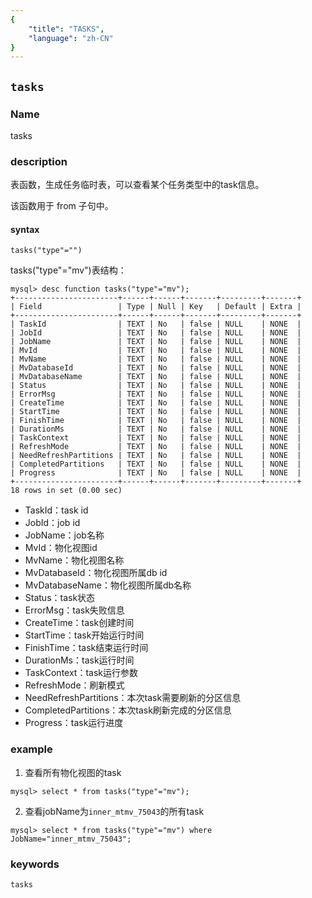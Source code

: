 ```yaml
---
{
    "title": "TASKS",
    "language": "zh-CN"
}
---
```


<!--
Licensed to the Apache Software Foundation (ASF) under one
or more contributor license agreements.  See the NOTICE file
distributed with this work for additional information
regarding copyright ownership.  The ASF licenses this file
to you under the Apache License, Version 2.0 (the
"License"); you may not use this file except in compliance
with the License.  You may obtain a copy of the License at

  http://www.apache.org/licenses/LICENSE-2.0

Unless required by applicable law or agreed to in writing,
software distributed under the License is distributed on an
"AS IS" BASIS, WITHOUT WARRANTIES OR CONDITIONS OF ANY
KIND, either express or implied.  See the License for the
specific language governing permissions and limitations
under the License.
-->

## `tasks`

### Name

tasks

### description

表函数，生成任务临时表，可以查看某个任务类型中的task信息。

该函数用于 from 子句中。

#### syntax

`tasks("type"="")`

tasks("type"="mv")表结构：
```
mysql> desc function tasks("type"="mv");
+-----------------------+------+------+-------+---------+-------+
| Field                 | Type | Null | Key   | Default | Extra |
+-----------------------+------+------+-------+---------+-------+
| TaskId                | TEXT | No   | false | NULL    | NONE  |
| JobId                 | TEXT | No   | false | NULL    | NONE  |
| JobName               | TEXT | No   | false | NULL    | NONE  |
| MvId                  | TEXT | No   | false | NULL    | NONE  |
| MvName                | TEXT | No   | false | NULL    | NONE  |
| MvDatabaseId          | TEXT | No   | false | NULL    | NONE  |
| MvDatabaseName        | TEXT | No   | false | NULL    | NONE  |
| Status                | TEXT | No   | false | NULL    | NONE  |
| ErrorMsg              | TEXT | No   | false | NULL    | NONE  |
| CreateTime            | TEXT | No   | false | NULL    | NONE  |
| StartTime             | TEXT | No   | false | NULL    | NONE  |
| FinishTime            | TEXT | No   | false | NULL    | NONE  |
| DurationMs            | TEXT | No   | false | NULL    | NONE  |
| TaskContext           | TEXT | No   | false | NULL    | NONE  |
| RefreshMode           | TEXT | No   | false | NULL    | NONE  |
| NeedRefreshPartitions | TEXT | No   | false | NULL    | NONE  |
| CompletedPartitions   | TEXT | No   | false | NULL    | NONE  |
| Progress              | TEXT | No   | false | NULL    | NONE  |
+-----------------------+------+------+-------+---------+-------+
18 rows in set (0.00 sec)
```

* TaskId：task id
* JobId：job id
* JobName：job名称
* MvId：物化视图id
* MvName：物化视图名称
* MvDatabaseId：物化视图所属db id
* MvDatabaseName：物化视图所属db名称
* Status：task状态
* ErrorMsg：task失败信息
* CreateTime：task创建时间
* StartTime：task开始运行时间
* FinishTime：task结束运行时间
* DurationMs：task运行时间
* TaskContext：task运行参数
* RefreshMode：刷新模式
* NeedRefreshPartitions：本次task需要刷新的分区信息
* CompletedPartitions：本次task刷新完成的分区信息
* Progress：task运行进度

### example

1. 查看所有物化视图的task

```
mysql> select * from tasks("type"="mv");
```

2. 查看jobName为`inner_mtmv_75043`的所有task

```
mysql> select * from tasks("type"="mv") where JobName="inner_mtmv_75043";
```

### keywords

    tasks
